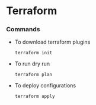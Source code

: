 # Terraform
### Commands
- To download terraform plugins
    ```
    terraform init
    ```

- To run dry run
    ```
    terraform plan
    ```

- To deploy configurations
    ```
    terraform apply
    ```